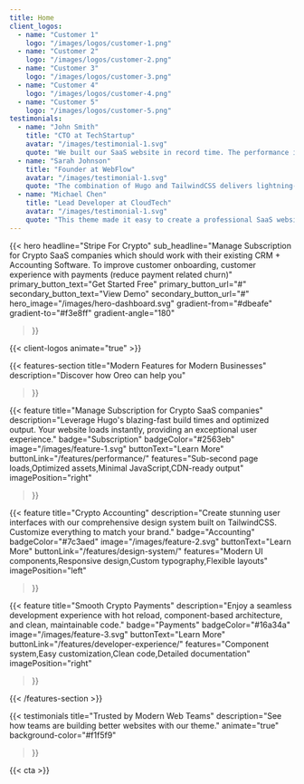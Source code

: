 ```yaml
---
title: Home
client_logos:
  - name: "Customer 1"
    logo: "/images/logos/customer-1.png"
  - name: "Customer 2"
    logo: "/images/logos/customer-2.png"
  - name: "Customer 3"
    logo: "/images/logos/customer-3.png"
  - name: "Customer 4"
    logo: "/images/logos/customer-4.png"
  - name: "Customer 5"
    logo: "/images/logos/customer-5.png"
testimonials:
  - name: "John Smith"
    title: "CTO at TechStartup"
    avatar: "/images/testimonial-1.svg"
    quote: "We built our SaaS website in record time. The performance is incredible, and our users love the modern, clean design."
  - name: "Sarah Johnson"
    title: "Founder at WebFlow"
    avatar: "/images/testimonial-1.svg"
    quote: "The combination of Hugo and TailwindCSS delivers lightning-fast performance. Our website loads instantly, which has significantly improved our conversion rates."
  - name: "Michael Chen"
    title: "Lead Developer at CloudTech"
    avatar: "/images/testimonial-1.svg"
    quote: "This theme made it easy to create a professional SaaS website. The build times are incredibly fast, and the code is clean and maintainable."
---
```


{{< hero 
    headline="Stripe For Crypto"
    sub_headline="Manage Subscription for Crypto SaaS companies which should work with their existing CRM + Accounting Software. To improve customer onboarding, customer experience with payments (reduce payment related churn)"
    primary_button_text="Get Started Free"
    primary_button_url="#"
    secondary_button_text="View Demo"
    secondary_button_url="#"
    hero_image="/images/hero-dashboard.svg"
    gradient-from="#dbeafe"
    gradient-to="#f3e8ff"
    gradient-angle="180"
>}}

{{< client-logos animate="true" >}}

{{< features-section 
    title="Modern Features for Modern Businesses"
    description="Discover how Oreo can help you"
>}}

{{< feature
    title="Manage Subscription for Crypto SaaS companies"
    description="Leverage Hugo's blazing-fast build times and optimized output. Your website loads instantly, providing an exceptional user experience."
    badge="Subscription"
    badgeColor="#2563eb"
    image="/images/feature-1.svg"
    buttonText="Learn More"
    buttonLink="/features/performance/"
    features="Sub-second page loads,Optimized assets,Minimal JavaScript,CDN-ready output"
    imagePosition="right"
>}}

{{< feature
    title="Crypto Accounting"
    description="Create stunning user interfaces with our comprehensive design system built on TailwindCSS. Customize everything to match your brand."
    badge="Accounting"
    badgeColor="#7c3aed"
    image="/images/feature-2.svg"
    buttonText="Learn More"
    buttonLink="/features/design-system/"
    features="Modern UI components,Responsive design,Custom typography,Flexible layouts"
    imagePosition="left"
>}}

{{< feature
    title="Smooth Crypto Payments"
    description="Enjoy a seamless development experience with hot reload, component-based architecture, and clean, maintainable code."
    badge="Payments"
    badgeColor="#16a34a"
    image="/images/feature-3.svg"
    buttonText="Learn More"
    buttonLink="/features/developer-experience/"
    features="Component system,Easy customization,Clean code,Detailed documentation"
    imagePosition="right"
>}}

{{< /features-section >}}

{{< testimonials 
    title="Trusted by Modern Web Teams"
    description="See how teams are building better websites with our theme."
    animate="true"
    background-color="#f1f5f9"
>}}

{{< cta >}}
